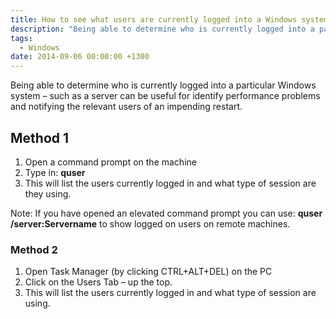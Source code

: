 ```yaml
---
title: How to see what users are currently logged into a Windows system
description: "Being able to determine who is currently logged into a particular Windows system – such as a server can be useful for identify performance problems and ..."
tags:
  - Windows
date: 2014-09-06 00:00:00 +1300
---
```

Being able to determine who is currently logged into a particular Windows system – such as a server can be useful for identify performance problems and notifying the relevant users of an impending restart.

## <span id="Method_1">Method 1</span>

  1. Open a command prompt on the machine
  2. Type in: **quser**
  3. This will list the users currently logged in and what type of session are they using.

Note: If you have opened an elevated command prompt you can use: **quser /server:Servername** to show logged on users on remote machines.

### <span id="Method_2">Method 2</span>

  1. Open Task Manager (by clicking CTRL+ALT+DEL) on the PC
  2. Click on the Users Tab – up the top.
  3. This will list the users currently logged in and what type of session are using.
